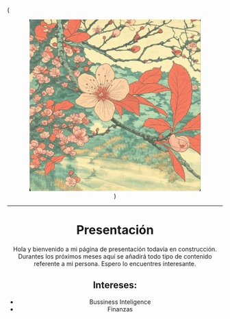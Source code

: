 
(<center><img src="./Imagen/prueba1_imagen.jpg" width="400" height="400" /><center>)

---
# Presentación

Hola y bienvenido a mi página de presentación todavía en construcción.
Durantes los próximos meses aquí se añadirá todo tipo de contenido referente a mi persona.
Espero lo encuentres interesante.

## Intereses:
  - Bussiness Inteligence
  - Finanzas






